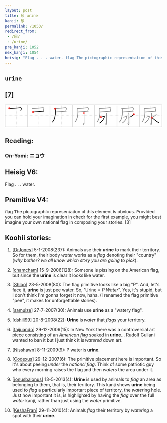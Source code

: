 ```yaml
---
layout: post
title: 尿 urine
kanji: 尿
permalink: /1053/
redirect_from:
 - /尿/
 - /urine/
pre_kanji: 1052
nex_kanji: 1054
heisig: "Flag . . . water. flag The pictographic representation of this element is obvious. Provided you can hold your imagination in check for the first example, you might best imagine your own national flag in composing your stories. [3]"
---
```


## `urine`

## [7]

<div class="stroke"><img src="../images/E5B0BF.png" /></div>

## Reading:

### On-Yomi: ニョウ

## Heisig V6:

Flag . . . water.

## Premitive V4:

flag The pictographic representation of this element is obvious. Provided you can hold your imagination in check for the first example, you might best imagine your own national flag in composing your stories. [3]

## Koohii stories:

1) [<a href="http://kanji.koohii.com/profile/DrJones">DrJones</a>] 5-1-2008(237): Animals use their<strong> urine</strong> to mark their territory. So for them, their body <em>water</em> works as a <em>flag</em> denoting their &quot;country&quot; (<em>why bother? we all know which story you are going to pick</em>).

2) [<a href="http://kanji.koohii.com/profile/chamcham">chamcham</a>] 15-9-2006(128): Someone is pissing on the American flag, but since the<strong> urine</strong> is clear it looks like water.

3) [<a href="http://kanji.koohii.com/profile/Shibo">Shibo</a>] 23-5-2008(80): The flag primitive looks like a big &quot;P&quot;. And, let&#039;s face it,<strong> urine</strong> is just pee water. So, &quot;Urine = <em>P Water</em>&quot;. Yes, it&#039;s stupid, but I don&#039;t think I&#039;m gonna forget it now, haha. (I renamed the flag primitive &quot;pee&quot;, it makes for unforgettable stories).

4) [<a href="http://kanji.koohii.com/profile/samuize">samuize</a>] 27-7-2007(30): Animals use<strong> urine</strong> as a &quot;watery flag&quot;.

5) [<a href="http://kanji.koohii.com/profile/dshill99">dshill99</a>] 20-8-2008(22): <strong>Urine</strong> is <em>water</em> that <em>flags</em> your territory.

6) [<a href="http://kanji.koohii.com/profile/taijuando">taijuando</a>] 29-12-2006(15): In New York there was a controversial art piece consisting of an <em>American flag</em> soaked in<strong> urine</strong>... Rudolf Guliani wanted to ban it but I just think it is <em>watered</em> down art.

7) [<a href="http://kanji.koohii.com/profile/Nisshawn">Nisshawn</a>] 8-11-2009(9): P water is<strong> urine</strong>.

8) [<a href="http://kanji.koohii.com/profile/Codexus">Codexus</a>] 29-12-2007(6): The primitive placement here is important. So it&#039;s about peeing _under_ the <em>national flag</em>. Think of some patriotic guy who every morning raises the flag and then <em>waters</em> the area under it.

9) [<a href="http://kanji.koohii.com/profile/jonusbalonus">jonusbalonus</a>] 13-5-2013(4): <strong>Urine</strong> is used by animals to <em>flag</em> an area as belonging to them, that is, their territory. This kanji shows<strong> urine</strong> being used to <em>flag</em> a particularly important piece of territory, the <em>water</em>ing hole. Just how important it is, is highlighted by having the <em>flag</em> over the full <em>water</em> kanji, rather than just using the <em>water</em> primitive.

10) [<a href="http://kanji.koohii.com/profile/KeshaFran">KeshaFran</a>] 29-11-2010(4): Animals <em>flag</em> their territory by <em>watering</em> a spot with their<strong> urine</strong>.
